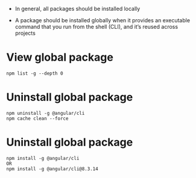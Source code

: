 
- In general, all packages should be installed locally


- A package should be installed globally when it provides an executable command that you run from the shell (CLI), and it’s reused across projects

# View global package
```
npm list -g --depth 0
```

# Uninstall global package
```
npm uninstall -g @angular/cli
npm cache clean --force
```

# Uninstall global package
```
npm install -g @angular/cli
OR
npm install -g @angular/cli@8.3.14
```
